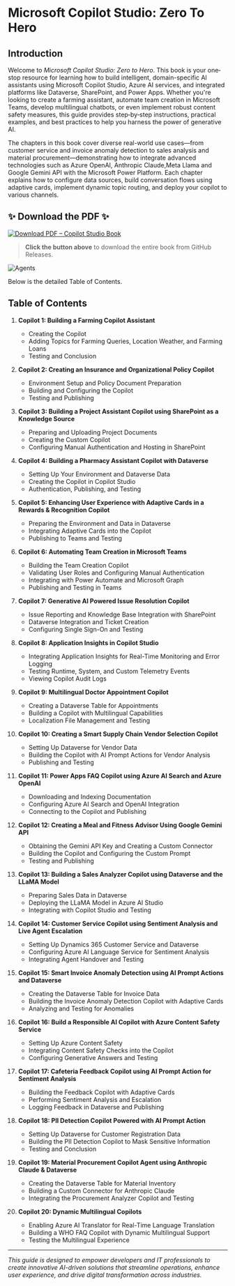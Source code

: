 # Microsoft Copilot Studio: Zero To Hero

## Introduction

Welcome to *Microsoft Copilot Studio: Zero to Hero*. This book is your one‐stop resource for learning how to build intelligent, domain-specific AI assistants using Microsoft Copilot Studio, Azure AI services, and integrated platforms like Dataverse, SharePoint, and Power Apps. Whether you're looking to create a farming assistant, automate team creation in Microsoft Teams, develop multilingual chatbots, or even implement robust content safety measures, this guide provides step‐by‐step instructions, practical examples, and best practices to help you harness the power of generative AI.

The chapters in this book cover diverse real-world use cases—from customer service and invoice anomaly detection to sales analysis and material procurement—demonstrating how to integrate advanced technologies such as Azure OpenAI, Anthropic Claude,Meta Llama and Google Gemini API with the Microsoft Power Platform. Each chapter explains how to configure data sources, build conversation flows using adaptive cards, implement dynamic topic routing, and deploy your copilot to various channels.

## :sparkles: **Download the PDF** :sparkles:
[![Download PDF – Copilot Studio Book](https://img.shields.io/badge/Download%20Now-PDF-blue?style=for-the-badge&logo=github)](https://github.com/PriyaranjanKS/CopilotStudio/releases/tag/CopilotStudioAgents)

> **Click the button above** to download the entire book from GitHub Releases.

![Agents](https://github.com/user-attachments/assets/f068db16-bd07-459e-bb82-309e39d811c9)


Below is the detailed Table of Contents.

## Table of Contents

1. **Copilot 1: Building a Farming Copilot Assistant**
   - Creating the Copilot
   - Adding Topics for Farming Queries, Location Weather, and Farming Loans
   - Testing and Conclusion

2. **Copilot 2: Creating an Insurance and Organizational Policy Copilot**
   - Environment Setup and Policy Document Preparation
   - Building and Configuring the Copilot
   - Testing and Publishing

3. **Copilot 3: Building a Project Assistant Copilot using SharePoint as a Knowledge Source**
   - Preparing and Uploading Project Documents
   - Creating the Custom Copilot
   - Configuring Manual Authentication and Hosting in SharePoint

4. **Copilot 4: Building a Pharmacy Assistant Copilot with Dataverse**
   - Setting Up Your Environment and Dataverse Data
   - Creating the Copilot in Copilot Studio
   - Authentication, Publishing, and Testing

5. **Copilot 5: Enhancing User Experience with Adaptive Cards in a Rewards & Recognition Copilot**
   - Preparing the Environment and Data in Dataverse
   - Integrating Adaptive Cards into the Copilot
   - Publishing to Teams and Testing

6. **Copilot 6: Automating Team Creation in Microsoft Teams**
   - Building the Team Creation Copilot
   - Validating User Roles and Configuring Manual Authentication
   - Integrating with Power Automate and Microsoft Graph
   - Publishing and Testing in Teams

7. **Copilot 7: Generative AI Powered Issue Resolution Copilot**
   - Issue Reporting and Knowledge Base Integration with SharePoint
   - Dataverse Integration and Ticket Creation
   - Configuring Single Sign-On and Testing

8. **Copilot 8: Application Insights in Copilot Studio**
   - Integrating Application Insights for Real-Time Monitoring and Error Logging
   - Testing Runtime, System, and Custom Telemetry Events
   - Viewing Copilot Audit Logs

9. **Copilot 9: Multilingual Doctor Appointment Copilot**
   - Creating a Dataverse Table for Appointments
   - Building a Copilot with Multilingual Capabilities
   - Localization File Management and Testing

10. **Copilot 10: Creating a Smart Supply Chain Vendor Selection Copilot**
    - Setting Up Dataverse for Vendor Data
    - Building the Copilot with AI Prompt Actions for Vendor Analysis
    - Publishing and Testing

11. **Copilot 11: Power Apps FAQ Copilot using Azure AI Search and Azure OpenAI**
    - Downloading and Indexing Documentation
    - Configuring Azure AI Search and OpenAI Integration
    - Connecting to the Copilot and Publishing

12. **Copilot 12: Creating a Meal and Fitness Advisor Using Google Gemini API**
    - Obtaining the Gemini API Key and Creating a Custom Connector
    - Building the Copilot and Configuring the Custom Prompt
    - Testing and Publishing

13. **Copilot 13: Building a Sales Analyzer Copilot using Dataverse and the LLaMA Model**
    - Preparing Sales Data in Dataverse
    - Deploying the LLaMA Model in Azure AI Studio
    - Integrating with Copilot Studio and Testing

14. **Copilot 14: Customer Service Copilot using Sentiment Analysis and Live Agent Escalation**
    - Setting Up Dynamics 365 Customer Service and Dataverse
    - Configuring Azure AI Language Service for Sentiment Analysis
    - Integrating Agent Handover and Testing

15. **Copilot 15: Smart Invoice Anomaly Detection using AI Prompt Actions and Dataverse**
    - Creating the Dataverse Table for Invoice Data
    - Building the Invoice Anomaly Detection Copilot with Adaptive Cards
    - Analyzing and Testing for Anomalies

16. **Copilot 16: Build a Responsible AI Copilot with Azure Content Safety Service**
    - Setting Up Azure Content Safety
    - Integrating Content Safety Checks into the Copilot
    - Configuring Generative Answers and Testing

17. **Copilot 17: Cafeteria Feedback Copilot using AI Prompt Action for Sentiment Analysis**
    - Building the Feedback Copilot with Adaptive Cards
    - Performing Sentiment Analysis and Escalation
    - Logging Feedback in Dataverse and Publishing

18. **Copilot 18: PII Detection Copilot Powered with AI Prompt Action**
    - Setting Up Dataverse for Customer Registration Data
    - Building the PII Detection Copilot to Mask Sensitive Information
    - Testing and Conclusion

19. **Copilot 19: Material Procurement Copilot Agent using Anthropic Claude & Dataverse**
    - Creating the Dataverse Table for Material Inventory
    - Building a Custom Connector for Anthropic Claude
    - Integrating the Procurement Analyzer Copilot and Testing

20. **Copilot 20: Dynamic Multilingual Copilots**
    - Enabling Azure AI Translator for Real-Time Language Translation
    - Building a WHO FAQ Copilot with Dynamic Multilingual Support
    - Testing the Multilingual Experience

---

*This guide is designed to empower developers and IT professionals to create innovative AI-driven solutions that streamline operations, enhance user experience, and drive digital transformation across industries.*

